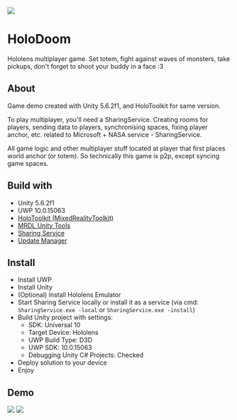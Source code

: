 ![](https://github.com/PsychoSanchez/HoloDoom/raw/master/img/teamkill.gif)
# HoloDoom
Hololens multiplayer game. Set totem, fight against waves of monsters, take pickups, don't forget to shoot your buddy in a face :3

## About
Game demo created with Unity 5.6.2f1, and HoloToolkit for same version.

To play multiplayer, you'll need a SharingService. 
Creating rooms for players, sending data to players, synchronising spaces, fixing player anchor, etc. related to Microsoft + NASA service - SharingService.

All game logic and other multiplayer stuff located at player that first places world anchor (or totem). So technically this game is p2p, except syncing game spaces.

## Build with
* Unity 5.6.2f1
* UWP 10.0.15063
* [HoloToolkit (MixedRealityToolkit)](https://github.com/Microsoft/MixedRealityToolkit-Unity)
* [MRDL Unity Tools](https://github.com/Microsoft/MRDesignLabs_Unity_tools)
* [Sharing Service](https://github.com/Microsoft/MixedRealityToolkit/blob/master/Sharing/Src/Source/Docs/ExtendedDocs/GettingStarted.md)
* [Update Manager](https://www.assetstore.unity3d.com/en/#!/content/53581)

## Install
* Install UWP
* Install Unity
* (Optional) Install Hololens Emulator
* Start Sharing Service locally or install it as a service (via cmd: `SharingService.exe -local` or `SharingService.exe -install`)
* Build Unity project with settings:  
    - SDK: Universal 10
    - Target Device: Hololens
    - UWP Build Type: D3D
    - UWP SDK: 10.0.15063
    - Debugging Unity C# Projects: Checked
* Deploy solution to your device
* Enjoy

## Demo
![](https://github.com/PsychoSanchez/HoloDoom/raw/master/img/spawn.gif)
![](https://github.com/PsychoSanchez/HoloDoom/raw/master/img/coop.gif)
